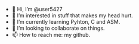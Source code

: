 - 👋 Hi, I’m @user5427
- 👀 I’m interested in stuff that makes my head hurt.
- 🌱 I’m currently learning Pyhton, C and ASM.
- 💞️ I’m looking to collaborate on things.
- 📫 How to reach me: my github.

<!---
user5427/user5427 is a ✨ special ✨ repository because its `README.md` (this file) appears on your GitHub profile.
You can click the Preview link to take a look at your changes.
--->
